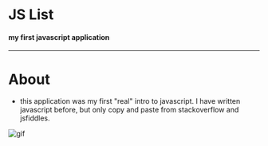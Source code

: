 # JS List

#### my first javascript application

____

# About

* this application was my first "real" intro to javascript. I have written javascript before, but only copy and paste from stackoverflow and jsfiddles.

![gif](https://s6.gifyu.com/images/ezgif-7-e351e79755bb.gif)

